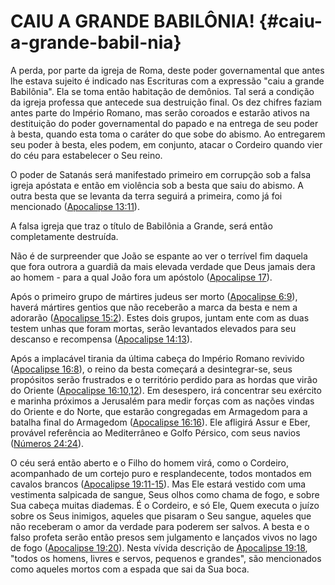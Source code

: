 # CAIU A GRANDE BABILÔNIA! {#caiu-a-grande-babil-nia}

A perda, por parte da igreja de Roma, deste poder governamental que antes lhe estava sujeito é indicado nas Escrituras com a expressão &quot;caiu a grande Babilônia&quot;. Ela se toma então habitação de demônios. Tal será a condição da igreja professa que antecede sua destruição final. Os dez chifres faziam antes parte do Império Romano, mas serão coroados e estarão ativos na destituição do poder governamental do papado e na entrega de seu poder à besta, quando esta toma o caráter do que sobe do abismo. Ao entregarem seu poder à besta, eles podem, em conjunto, atacar o Cordeiro quando vier do céu para estabelecer o Seu reino.

O poder de Satanás será manifestado primeiro em corrupção sob a falsa igreja apóstata e então em violência sob a besta que saiu do abismo. A outra besta que se levanta da terra seguirá a primeira, como já foi mencionado ([Apocalipse 13:11](http://bibliaonline.com.br/acf/ap/13/11)).

A falsa igreja que traz o título de Babilônia a Grande, será então completamente destruída.

Não é de surpreender que João se espante ao ver o terrível fim daquela que fora outrora a guardiã da mais elevada verdade que Deus jamais dera ao homem - para a qual João fora um apóstolo ([Apocalipse 17](http://bibliaonline.com.br/acf/ap/17)).

Após o primeiro grupo de mártires judeus ser morto ([Apocalipse 6:9](http://bibliaonline.com.br/acf/ap/6/9)), haverá mártires gentios que não receberão a marca da besta e nem a adorarão ([Apocalipse 15:2](http://bibliaonline.com.br/acf/ap/15/2)). Estes dois grupos, juntam ente com as duas testem unhas que foram mortas, serão levantados elevados para seu descanso e recompensa ([Apocalipse 14:13](http://bibliaonline.com.br/acf/ap/14/13)).

Após a implacável tirania da última cabeça do Império Romano revivido ([Apocalipse 16:8](http://bibliaonline.com.br/acf/ap/16/8)), o reino da besta começará a desintegrar-se, seus propósitos serão frustrados e o território perdido para as hordas que virão do Oriente ([Apocalipse 16:10,12](http://bibliaonline.com.br/acf/ap/16/10,12)). Em desespero, irá concentrar seu exército e marinha próximos a Jerusalém para medir forças com as nações vindas do Oriente e do Norte, que estarão congregadas em Armagedom para a batalha final do Armagedom ([Apocalipse 16:16](http://bibliaonline.com.br/acf/ap/16/16)). Ele afligirá Assur e Eber, provável referência ao Mediterrâneo e Golfo Pérsico, com seus navios ([Números 24:24](http://bibliaonline.com.br/acf/nm/24/24)).

O céu será então aberto e o Filho do homem virá, como o Cordeiro, acompanhado de um cortejo puro e resplandecente, todos montados em cavalos brancos ([Apocalipse 19:11-15](http://bibliaonline.com.br/acf/ap/19/11-15)). Mas Ele estará vestido com uma vestimenta salpicada de sangue, Seus olhos como chama de fogo, e sobre Sua cabeça muitas diademas. É o Cordeiro, e só Ele, Quem executa o juízo sobre os Seus inimigos, aqueles que pisaram o Seu sangue, aqueles que não receberam o amor da verdade para poderem ser salvos. A besta e o falso profeta serão então presos sem julgamento e lançados vivos no lago de fogo ([Apocalipse 19:20](http://bibliaonline.com.br/acf/ap/19/20)). Nesta vívida descrição de [Apocalipse 19:18](http://bibliaonline.com.br/acf/ap/19/18), &quot;todos os homens, livres e servos, pequenos e grandes&quot;, são mencionados como aqueles mortos com a espada que sai da Sua boca.